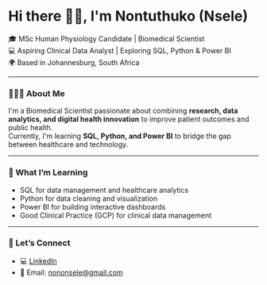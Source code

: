 # Hi there 👋🏾, I'm Nontuthuko (Nsele)  

🎓 MSc Human Physiology Candidate | Biomedical Scientist  
💻 Aspiring Clinical Data Analyst | Exploring SQL, Python & Power BI  
🌍 Based in Johannesburg, South Africa  

---

### 👩🏾‍🔬 About Me
I'm a Biomedical Scientist passionate about combining **research, data analytics, and digital health innovation** to improve patient outcomes and public health.  
Currently, I'm learning **SQL, Python, and Power BI** to bridge the gap between healthcare and technology.  

---

### 🧠 What I’m Learning
- SQL for data management and healthcare analytics  
- Python for data cleaning and visualization  
- Power BI for building interactive dashboards  
- Good Clinical Practice (GCP) for clinical data management  

---

### 💼 Let’s Connect
- 💻 [LinkedIn](https://linkedin.com/in/nontuthuko-nsele-50173012a)
- 📧 Email: nononsele@gmail.com  


